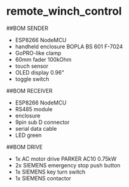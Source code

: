 # remote_winch_control

##BOM SENDER
- ESP8266 NodeMCU
- handheld enclosure BOPLA BS 601 F-7024
- GoPRO-like clamp
- 60mm fader 100kOhm
- touch sensor
- OLED display 0.96"
- toggle switch

##BOM RECEIVER
- ESP8266 NodeMCU
- RS485 module
- enclosure
- 9pin sub D connector
- serial data cable
- LED green

##BOM DRIVE
- 1x AC motor drive PARKER AC10 0.75kW
- 2x SIEMENS emergency stop push button
- 1x SIEMENS key turn switch
- 1x SIEMENS contactor
